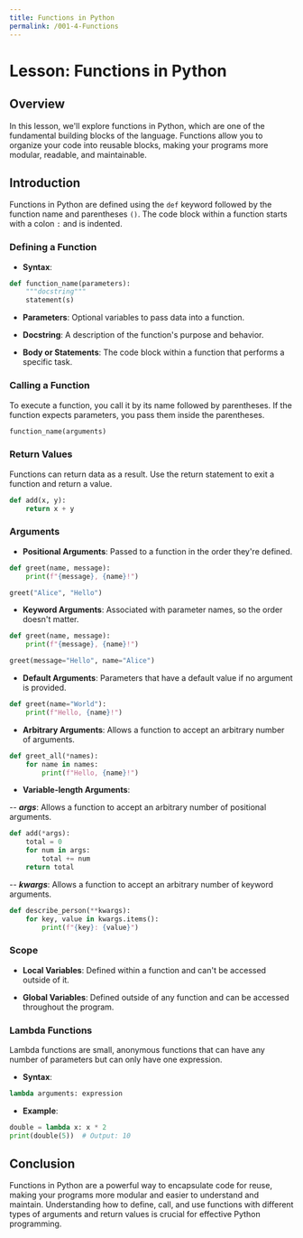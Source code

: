 ```yaml
---
title: Functions in Python
permalink: /001-4-Functions
---
```


# Lesson: Functions in Python

## Overview
In this lesson, we'll explore functions in Python, which are one of the fundamental building blocks of the language. Functions allow you to organize your code into reusable blocks, making your programs more modular, readable, and maintainable.

## Introduction

Functions in Python are defined using the `def` keyword followed by the function name and parentheses `()`. The code block within a function starts with a colon `:` and is indented.

### Defining a Function

- **Syntax**:

```python
def function_name(parameters):
    """docstring"""
    statement(s)
```

- **Parameters**: Optional variables to pass data into a function.

- **Docstring**: A description of the function's purpose and behavior.

- **Body or Statements**: The code block within a function that performs a specific task.

### Calling a Function

To execute a function, you call it by its name followed by parentheses. If the function expects parameters, you pass them inside the parentheses.

```python
function_name(arguments)
```

### Return Values

Functions can return data as a result. Use the return statement to exit a function and return a value.

```python
def add(x, y):
    return x + y
```

### Arguments

- **Positional Arguments**: Passed to a function in the order they're defined.

```python
def greet(name, message):
    print(f"{message}, {name}!")

greet("Alice", "Hello")
```

- **Keyword Arguments**: Associated with parameter names, so the order doesn't matter.

```python
def greet(name, message):
    print(f"{message}, {name}!")

greet(message="Hello", name="Alice")
```

- **Default Arguments**: Parameters that have a default value if no argument is provided.

```python
def greet(name="World"):
    print(f"Hello, {name}!")
```

- **Arbitrary Arguments**: Allows a function to accept an arbitrary number of arguments.

```python
def greet_all(*names):
    for name in names:
        print(f"Hello, {name}!")
```

- **Variable-length Arguments**:

-- ***args***: Allows a function to accept an arbitrary number of positional arguments.

```python
def add(*args):
    total = 0
    for num in args:
        total += num
    return total
```

-- ***kwargs***: Allows a function to accept an arbitrary number of keyword arguments.

```python
def describe_person(**kwargs):
    for key, value in kwargs.items():
        print(f"{key}: {value}")
```

### Scope

- **Local Variables**: Defined within a function and can't be accessed outside of it.

- **Global Variables**: Defined outside of any function and can be accessed throughout the program.

### Lambda Functions

Lambda functions are small, anonymous functions that can have any number of parameters but can only have one expression.

- **Syntax**:

```python
lambda arguments: expression
```

- **Example**:

```python
double = lambda x: x * 2
print(double(5))  # Output: 10
```

## Conclusion

Functions in Python are a powerful way to encapsulate code for reuse, making your programs more modular and easier to understand and maintain. Understanding how to define, call, and use functions with different types of arguments and return values is crucial for effective Python programming.